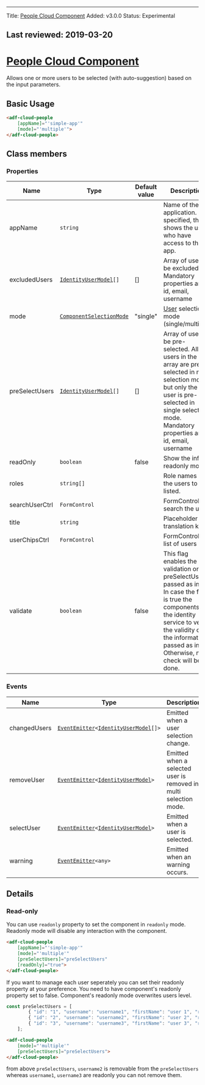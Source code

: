* * *

Title: [People Cloud Component](../../process-services-cloud/components/people-cloud.component.md)
Added: v3.0.0
Status: Experimental

## Last reviewed: 2019-03-20

# [People Cloud Component](../../../lib/process-services-cloud/src/lib/people/components/people-cloud.component.ts "Defined in people-cloud.component.ts")

Allows one or more users to be selected (with auto-suggestion) based on the input parameters.

## Basic Usage

```html
<adf-cloud-people
    [appName]="'simple-app'"
    [mode]="'multiple'">
</adf-cloud-people>
```

## Class members

### Properties

| Name           | Type                                                                             | Default value | Description                                                                                                                                                                                                                            |
| -------------- | -------------------------------------------------------------------------------- | ------------- | -------------------------------------------------------------------------------------------------------------------------------------------------------------------------------------------------------------------------------------- |
| appName        | `string`                                                                         |               | Name of the application. If specified, this shows the users who have access to the app.                                                                                                                                                |
| excludedUsers  | [`IdentityUserModel`](../../../lib/core/models/identity-user.model.ts)`[]`       | \[]           | Array of users to be excluded. Mandatory properties are: id, email, username                                                                                                                                                           |
| mode           | [`ComponentSelectionMode`](../../../lib/process-services-cloud/src/lib/types.ts) | "single"      | [User](../../../lib/core/pipes/user-initial.pipe.ts) selection mode (single/multiple).                                                                                                                                                 |
| preSelectUsers | [`IdentityUserModel`](../../../lib/core/models/identity-user.model.ts)`[]`       | \[]           | Array of users to be pre-selected. All users in the array are pre-selected in multi selection mode, but only the first user is pre-selected in single selection mode. Mandatory properties are: id, email, username                    |
| readOnly       | `boolean`                                                                        | false         | Show the info in readonly mode                                                                                                                                                                                                         |
| roles          | `string[]`                                                                       |               | Role names of the users to be listed.                                                                                                                                                                                                  |
| searchUserCtrl | `FormControl`                                                                    |               | FormControl to search the user                                                                                                                                                                                                         |
| title          | `string`                                                                         |               | Placeholder translation key                                                                                                                                                                                                            |
| userChipsCtrl  | `FormControl`                                                                    |               | FormControl to list of users                                                                                                                                                                                                           |
| validate       | `boolean`                                                                        | false         | This flag enables the validation on the preSelectUsers passed as input. In case the flag is true the components call the identity service to verify the validity of the information passed as input. Otherwise, no check will be done. |

### Events

| Name         | Type                                                                                                                                     | Description                                                      |
| ------------ | ---------------------------------------------------------------------------------------------------------------------------------------- | ---------------------------------------------------------------- |
| changedUsers | [`EventEmitter`](https://angular.io/api/core/EventEmitter)`<`[`IdentityUserModel`](../../../lib/core/models/identity-user.model.ts)`[]>` | Emitted when a user selection change.                            |
| removeUser   | [`EventEmitter`](https://angular.io/api/core/EventEmitter)`<`[`IdentityUserModel`](../../../lib/core/models/identity-user.model.ts)`>`   | Emitted when a selected user is removed in multi selection mode. |
| selectUser   | [`EventEmitter`](https://angular.io/api/core/EventEmitter)`<`[`IdentityUserModel`](../../../lib/core/models/identity-user.model.ts)`>`   | Emitted when a user is selected.                                 |
| warning      | [`EventEmitter`](https://angular.io/api/core/EventEmitter)`<any>`                                                                        | Emitted when an warning occurs.                                  |

## Details

### Read-only

You can use `readonly` property to set the component in `readonly` mode. Readonly mode will disable any interaction with the component.

```html
<adf-cloud-people
    [appName]="'simple-app'"
    [mode]="'multiple'"
    [preSelectUsers]="preSelectUsers"
    [readOnly]="true">
</adf-cloud-people>
```

If you want to manage each user seperately you can set their readonly property at your preference.
You need to have component's readonly property set to false. Component's readonly mode overwrites users level.

```ts
const preSelectUsers = [
        { "id": "1", "username": "username1", "firstName": "user 1", "readonly": true },
        { "id": "2", "username": "username2", "firstName": "user 2", "readonly": false },
        { "id": "3", "username": "username3", "firstName": "user 3", "readonly": true }
    ];
```

```html
<adf-cloud-people
    [mode]="'multiple'"
    [preSelectUsers]="preSelectUsers">
</adf-cloud-people>
```

from above `preSelectUsers`, `username2` is removable from the `preSelectUsers` whereas `username1`, `username3` are readonly you can not remove them.
